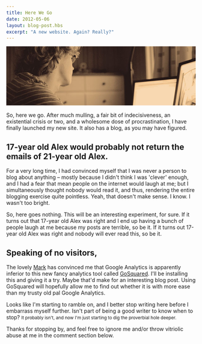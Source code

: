 ```yaml
---
title: Here We Go
date: 2012-05-06
layout: blog-post.hbs
excerpt: "A new website. Again? Really?"
---
```


![](/assets/images/content-images/cover_1.jpg)
<p>So, here we go. After much mulling, a fair bit of indecisiveness, an existential crisis or two, and a wholesome dose of procrastination, I have finally launched my new site. It also has a blog, as you may have figured.</p>

<h2>17-year old Alex would probably not return the emails of 21-year old Alex.</h2>
<p>For a very long time, I had convinced myself that I was never a person to blog about anything – mostly because I didn't think I was 'clever' enough, and I had a fear that mean people on the internet would laugh at me; but I simultaneously thought nobody would read it, and thus, rendering the entire blogging exercise quite pointless. Yeah, that doesn't make sense. I know. I wasn't too bright.</p>
<p>So, here goes nothing. This will be an interesting experiment, for sure. If it turns out that 17-year old Alex was right and I end up having a bunch of people laugh at me because my posts are terrible, so be it. If it turns out 17-year old Alex was right and nobody will ever read this, so be it.</p>
<h2>Speaking of no visitors,</h2>
The lovely <a href="http://markjs.net">Mark</a> has convinced me that Google Analytics is apparently inferior to this new fancy analytics tool called <a href="http://gosquared.com">GoSquared</a>. I'll be installing this and giving it a try. Maybe that'd make for an interesting blog post. Using GoSquared will hopefully allow me to find out whether it is with more ease than my trusty old pal Google Analytics.<p></p>

<p>Looks like I'm starting to ramble on, and I better stop writing here before I embarrass myself further. Isn't part of being a good writer to know when to stop? <small>It probably isn't, and now I'm just starting to dig the proverbial hole deeper.</small></p>
<p>Thanks for stopping by, and feel free to ignore me and/or throw vitriolic abuse at me in the comment section below.</p>
